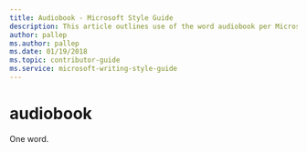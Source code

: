 ```yaml
---
title: Audiobook - Microsoft Style Guide
description: This article outlines use of the word audiobook per Microsoft style guidelines.
author: pallep
ms.author: pallep
ms.date: 01/19/2018
ms.topic: contributor-guide
ms.service: microsoft-writing-style-guide
---
```


# audiobook

One word.

